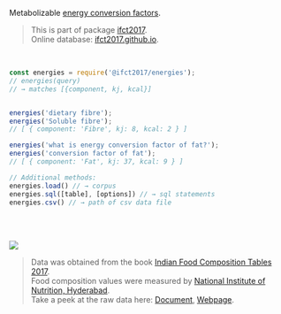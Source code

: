 Metabolizable [energy conversion factors].

> This is part of package [ifct2017].<br>
> Online database: [ifct2017.github.io].

<br>

```javascript
const energies = require('@ifct2017/energies');
// energies(query)
// → matches [{component, kj, kcal}]


energies('dietary fibre');
energies('Soluble fibre');
// [ { component: 'Fibre', kj: 8, kcal: 2 } ]

energies('what is energy conversion factor of fat?');
energies('conversion factor of fat');
// [ { component: 'Fat', kj: 37, kcal: 9 } ]
```

```javascript
// Additional methods:
energies.load() // → corpus
energies.sql([table], [options]) // → sql statements
energies.csv() // → path of csv data file
```

<br>
<br>

[![](https://i.imgur.com/D5UYmbD.jpg)](https://www.npmjs.com/package/ifct2017)

> Data was obtained from the book [Indian Food Composition Tables 2017].<br>
> Food composition values were measured by [National Institute of Nutrition, Hyderabad].<br>
> Take a peek at the raw data here: [Document], [Webpage].

[ifct2017]: https://www.npmjs.com/package/ifct2017
[Indian Food Composition Tables 2017]: http://ifct2017.com/
[energy conversion factors]: https://github.com/ifct2017/energies/blob/master/index.csv
[ifct2017.github.io]: https://ifct2017.github.io
[National Institute of Nutrition, Hyderabad]: https://www.nin.res.in/
[Document]: https://docs.google.com/spreadsheets/d/1Go_O1rv7gwDw9GFx5S9-eBOOEueyrSnqf2KmQmB5ZEw/edit?usp=sharing
[Webpage]: https://docs.google.com/spreadsheets/d/e/2PACX-1vRbNMeTawz-rXs53C9NTcMkJVnLCzJ79kxbOahFhq49Q7qDFMApQ5fcFvUoTGs6nDyHshtwcIzXMLiM/pubhtml
